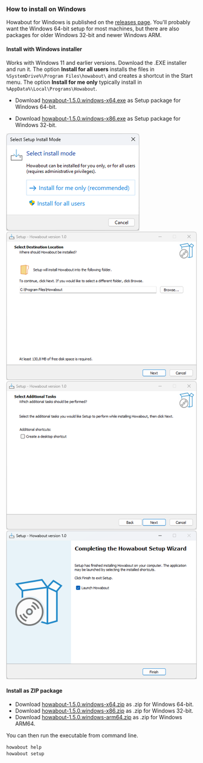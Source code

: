 ### How to install on Windows

Howabout for Windows is published on the [releases page](https://github.com/plastic-plant/howabout/releases). You'll probably want the Windows 64-bit setup for most machines, but there are also packages for older Windows 32-bit and newer Windows ARM.


#### Install with Windows installer

Works with Windows 11 and earlier versions. Download the .EXE installer and run it. The option **Install for all users** installs the files in `%SystemDrive%\Program Files\howabout\` and creates a shortcut in the Start menu. The option **Install for me only** typically install in `%AppData%\Local\Programs\Howabout`. 

- Download [howabout-1.5.0.windows-x64.exe](https://github.com/plastic-plant/howabout/releases/download/v1.5.0/howabout-1.5.0.windows-x64.exe) as Setup package for Windows 64-bit.

- Download [howabout-1.5.0.windows-x86.exe](https://github.com/plastic-plant/howabout/releases/download/v1.5.0/howabout-1.5.0.windows-x86.exe) as Setup package for Windows 32-bit.

![Setup window showing option for install mode](../images/03_install_on_windows_01.png)
![Setup window showing option for destination location](../images/03_install_on_windows_02.png)
![Setup window showing option for desktop shortcut](../images/03_install_on_windows_03.png)
![Setup window showing confirmation](../images/03_install_on_windows_04.png)


#### Install as ZIP package

- Download [howabout-1.5.0.windows-x64.zip](https://github.com/plastic-plant/howabout/releases/download/v1.5.0/howabout-1.5.0.windows-x64.zip) as .zip for Windows 64-bit.
- Download [howabout-1.5.0.windows-x86.zip](https://github.com/plastic-plant/howabout/releases/download/v1.5.0/) as .zip for Windows 32-bit.
- Download [howabout-1.5.0.windows-arm64.zip](https://github.com/plastic-plant/howabout/releases/download/v1.5.0/howabout-1.5.0.windows-arm64.zip) as .zip for Windows ARM64.

You can then run the executable from command line.

```bash
howabout help
howabout setup
```
